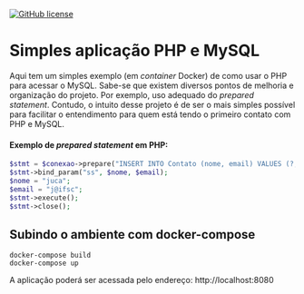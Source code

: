 [![GitHub license](https://img.shields.io/badge/license-MIT-blue.svg)](LICENSE) 

# Simples aplicação PHP e MySQL

Aqui tem um simples exemplo (em *container* Docker) de como usar o PHP para acessar o MySQL. Sabe-se que existem diversos pontos de melhoria e organização do projeto. Por exemplo, uso adequado do *prepared statement*. Contudo, o intuito desse projeto é de ser o mais simples possível para facilitar o entendimento para quem está tendo o primeiro contato com PHP e MySQL.



#### Exemplo de *prepared statement* em PHP:

 ```php
$stmt = $conexao->prepare("INSERT INTO Contato (nome, email) VALUES (?,?)");
$stmt->bind_param("ss", $nome, $email);
$nome = "juca";
$email = "j@ifsc";
$stmt->execute();
$stmt->close();
 ```



## Subindo o ambiente com docker-compose

```
docker-compose build
docker-compose up 
```

A aplicação poderá ser acessada pelo endereço: http://localhost:8080